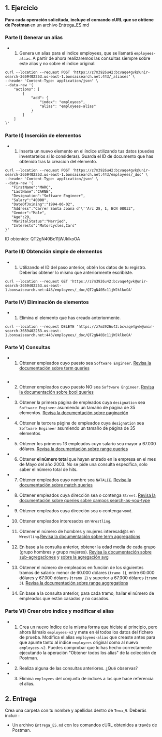 ## 1. Ejercicio

<b> Para cada operación solicitada, incluye el comando cURL que se obtiene de Postman </b> en un archivo Entrega_ES.md

### Parte I) Generar un alias
- 1) Genera un alias para el indice employees, que se llamará ``employees-alias``. A partir de ahora realizaremos las consultas siempre sobre este alias y no sobre el índice original.

```
curl --location --request POST 'https://z7m3926u42:bcvaqe4gvk@unir-search-3659402253.us-east-1.bonsaisearch.net:443/_aliases' \
--header 'Content-Type: application/json' \
--data-raw '{
    "actions": [
        {
            "add": {
                "index": "employees",
                "alias": "employees-alias"
            }
        }
    ]
}'
```

### Parte II) Inserción de elementos
- 1) Inserta un nuevo elemento en el índice utilizando tus datos (puedes inventartelos si lo consideras). Guarda el ID de documento que has obtenido tras la creacion del elemento.

```
curl --location --request POST 'https://z7m3926u42:bcvaqe4gvk@unir-search-3659402253.us-east-1.bonsaisearch.net:443/employees/_doc' \
--header 'Content-Type: application/json' \
--data-raw '{
   "FirstName":"MARC",
   "LastName":"CARNÉ",
   "Designation":"Software Engineer",
   "Salary":"40000",
   "DateOfJoining":"1994-06-02",
   "Address":"Carrer Santa Joana d'\''Arc 28, 1, BCN 08032",
   "Gender":"Male",
   "Age":29,
   "MaritalStatus":"Married",
   "Interests":"Motorcycles,Cars"
}'
```
ID obtenido: QT2gN40Bc11jWJklkoOA

### Parte III) Obtención simple de elementos
- 1) Utilizando el ID del paso anterior, obtén los datos de tu registro. Deberías obtener lo mismo que anteriormente escribiste.

```
curl --location --request GET 'https://z7m3926u42:bcvaqe4gvk@unir-search-3659402253.us-east-1.bonsaisearch.net:443/employees/_doc/QT2gN40Bc11jWJklkoOA'
```

### Parte IV) Eliminación de elementos
- 1) Elimina el elemento que has creado anteriormente.

```
curl --location --request DELETE 'https://z7m3926u42:bcvaqe4gvk@unir-search-3659402253.us-east-1.bonsaisearch.net:443/employees/_doc/QT2gN40Bc11jWJklkoOA'
```

### Parte V) Consultas
- 1) Obtener empleados cuyo puesto sea ``Software Engineer``. [Revisa la documentación sobre term queries](https://www.elastic.co/guide/en/elasticsearch/reference/7.10/query-dsl-term-query.html)

```

```

- 2) Obtener empleados cuyo puesto NO sea ``Software Engineer``. [Revisa la documentación sobre bool queries](https://www.elastic.co/guide/en/elasticsearch/reference/7.10/query-dsl-bool-query.html)
- 3) Obtener la primera página de empleados cuya ``designation`` sea ``Software Engineer`` asumiendo un tamaño de página de 35 elementos. [Revisa la documentación sobre paginación](https://www.elastic.co/guide/en/elasticsearch/reference/7.10/paginate-search-results.html)
- 4) Obtener la tercera página de empleados cuya ``designation`` sea ``Software Engineer`` asumiendo un tamaño de página de 35 elementos.
- 5) Obtener los primeros 13 empleados cuyo salario sea mayor a 67.000 dólares. [Revisa la documentación sobre range queries](https://www.elastic.co/guide/en/elasticsearch/reference/7.10/query-dsl-range-query.html)
- 6) Obtener <b> el número total </b> que hayan entrado en la empresa en el mes de Mayo del año 2003. No se pide una consulta específica, solo saber el número total de hits.
- 7) Obtener empleados cuyo nombre sea ``NATALIE``. [Revisa la documentación sobre match queries](https://www.elastic.co/guide/en/elasticsearch/reference/7.10/query-dsl-match-query.html)
- 8) Obtener empleados cuya dirección sea o contenga ``Street``. [Revisa la documentación sobre queries sobre campos search-as-you-type](https://www.elastic.co/guide/en/elasticsearch/reference/7.10/search-as-you-type.html)
- 9) Obtener empleados cuya dirección sea o contenga ``wood``.
- 10) Obtener empleados interesados en ``Wrestling``.
- 11) Obtener el número de hombres y mujeres interesad@s en ``Wrestling``.[Revisa la documentación sobre term aggregations](https://www.elastic.co/guide/en/elasticsearch/reference/7.10/search-aggregations-bucket-terms-aggregation.html)
- 12) En base a la consulta anterior, obtener la edad media de cada grupo (grupo hombres y grupo mujeres). [Revisa la documentación sobre sub-agregaciones](https://www.elastic.co/guide/en/elasticsearch/reference/7.10/search-aggregations.html) y [sobre la agregación avg](https://www.elastic.co/guide/en/elasticsearch/reference/7.10/search-aggregations-metrics-avg-aggregation.html)
- 13) Obtener el número de empleados en función de los siguientes tramos de salario: menor de 60.000 dólares (``tramo 1``), entre 60.000 dólares y 67.000 dólares (``tramo 2``) y superior a 67.000 dólares (``tramo 3``). [Revisa la documentación sobre range aggregations](https://www.elastic.co/guide/en/elasticsearch/reference/7.10/search-aggregations-bucket-range-aggregation.html)
- 14) En base a la consulta anterior, para cada tramo, hallar el número de empleados que están casados y no casados.

### Parte VI) Crear otro índice y modificar el alias
- 1) Crea un nuevo índice de la misma forma que hiciste al principio, pero ahora llámalo ``employees-v2`` y mete en él todos los datos del fichero de prueba. Modifica el alias ``employees-alias`` que creaste antes para que apunte tanto al índice ``employees`` original como al nuevo ``employees-v2``. Puedes comprobar que lo has hecho correctamente ejecutando la operación "Obtener todos los alias" de la colección de Postman.
- 2) Realiza alguna de las consultas anteriores. ¿Qué observas?
- 3) Elimina ``employees`` del conjunto de índices a los que hace referencia el alias.

## 2. Entrega

Crea una carpeta con tu nombre y apellidos dentro de ``Tema_9``. Deberás incluir :

- Un archivo ``Entrega_ES.md`` con los comandos cURL obtenidos a través de Postman.